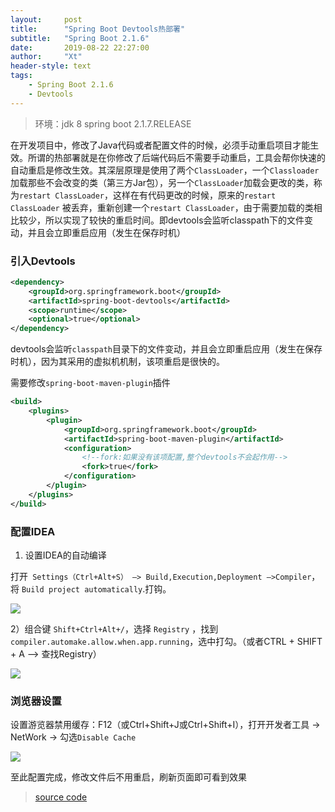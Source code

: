 ```yaml
---
layout:     post
title:      "Spring Boot Devtools热部署"
subtitle:   "Spring Boot 2.1.6"
date:       2019-08-22 22:27:00
author:     "Xt"
header-style: text
tags:
    - Spring Boot 2.1.6
    - Devtools
---
```


> 环境：jdk 8  spring boot  2.1.7.RELEASE

在开发项目中，修改了Java代码或者配置文件的时候，必须手动重启项目才能生效。所谓的热部署就是在你修改了后端代码后不需要手动重启，工具会帮你快速的自动重启是修改生效。其深层原理是使用了两个`ClassLoader`，一个`Classloader`加载那些不会改变的类（第三方Jar包），另一个`ClassLoader`加载会更改的类，称为`restart ClassLoader`，这样在有代码更改的时候，原来的`restart ClassLoader` 被丢弃，重新创建一个`restart ClassLoader`，由于需要加载的类相比较少，所以实现了较快的重启时间。即devtools会监听classpath下的文件变动，并且会立即重启应用（发生在保存时机）

### 引入Devtools

```xml
<dependency>
    <groupId>org.springframework.boot</groupId>
    <artifactId>spring-boot-devtools</artifactId>
    <scope>runtime</scope>
    <optional>true</optional>
</dependency>
```

devtools会监听`classpath`目录下的文件变动，并且会立即重启应用（发生在保存时机），因为其采用的虚拟机机制，该项重启是很快的。

需要修改`spring-boot-maven-plugin`插件

```xml
<build>
    <plugins>
        <plugin>
            <groupId>org.springframework.boot</groupId>
            <artifactId>spring-boot-maven-plugin</artifactId>
            <configuration>
                <!--fork:如果没有该项配置,整个devtools不会起作用-->
                <fork>true</fork>
            </configuration>
        </plugin>
    </plugins>
</build>
```

### 配置IDEA

1) 设置IDEA的自动编译

打开` Settings（Ctrl+Alt+S） –> Build,Execution,Deployment –>Compiler`，将 `Build project automatically`.打钩。

![](../../../../../img/05/springboot-devtools_20190822214250.jpg)

2）组合键 `Shift+Ctrl+Alt+/`，选择 `Registry` ，找到`compiler.automake.allow.when.app.running`，选中打勾。（或者CTRL + SHIFT + A --> 查找Registry）

![](../../../../../img/05/spring-boot_20190822221108.jpg)

### 浏览器设置

设置游览器禁用缓存：F12（或Ctrl+Shift+J或Ctrl+Shift+I），打开开发者工具 → NetWork → 勾选`Disable Cache`

![](../../../../../img/05/spring-boot-web-cache_20190822221300.jpg)

至此配置完成，修改文件后不用重启，刷新页面即可看到效果

> [source code](https://github.com/tengxt/springboot-learn/tree/master/spring-boot-devtools)










